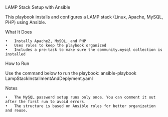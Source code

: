 LAMP Stack Setup with Ansible

This playbook installs and configures a LAMP stack (Linux, Apache, MySQL, PHP) using Ansible.

What It Does

	•	Installs Apache2, MySQL, and PHP
	•	Uses roles to keep the playbook organized
	•	Includes a pre-task to make sure the community.mysql collection is installed

How to Run

Use the command below to run the playbook:
       ansible-playbook LampStackInstallmentAndDeplyment.yaml

Notes

	•	The MySQL password setup runs only once. You can comment it out after the first run to avoid errors.
	•	The structure is based on Ansible roles for better organization and reuse.
